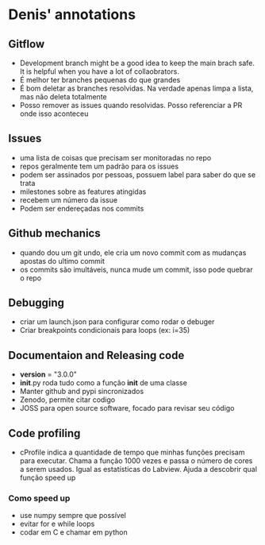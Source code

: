 # Denis' annotations

## Gitflow

- Development branch might be a good idea to keep the main brach safe. It is helpful when you have a lot of collaobrators.
- É melhor ter branches pequenas do que grandes
- É bom deletar as branches resolvidas. Na verdade apenas limpa a lista, mas não deleta totalmente
- Posso remover as issues quando resolvidas. Posso referenciar a PR onde isso aconteceu

## Issues
- uma lista de coisas que precisam ser monitoradas no repo
- repos geralmente tem um padrão para os issues
- podem ser assinados por pessoas, possuem label para saber do que se trata
- milestones sobre as features atingidas
- recebem um número da issue
- Podem ser endereçadas nos commits

## Github mechanics
- quando dou um git undo, ele cria um novo commit com as mudanças apostas do ultimo commit
- os commits são imultáveis, nunca mude um commit, isso pode quebrar o repo


## Debugging
- criar um launch.json para configurar como rodar o debuger
- Criar breakpoints condicionais para loops (ex: i=35)

## Documentaion and Releasing code
- __version__ = "3.0.0"
- __init__.py roda tudo como a função __init__ de uma classe
- Manter github and pypi sincronizados
- Zenodo, permite citar codigo
- JOSS para open source software, focado para revisar seu código

## Code profiling
- cProfile indica a quantidade de tempo que minhas funções precisam para executar.
Chama a função 1000 vezes e passa o número de cores a serem usados.
Igual as estatísticas do Labview.
Ajuda a descobrir qual função speed up

### Como speed up
- use numpy sempre que possível
- evitar for e while loops
- codar em C e chamar em python